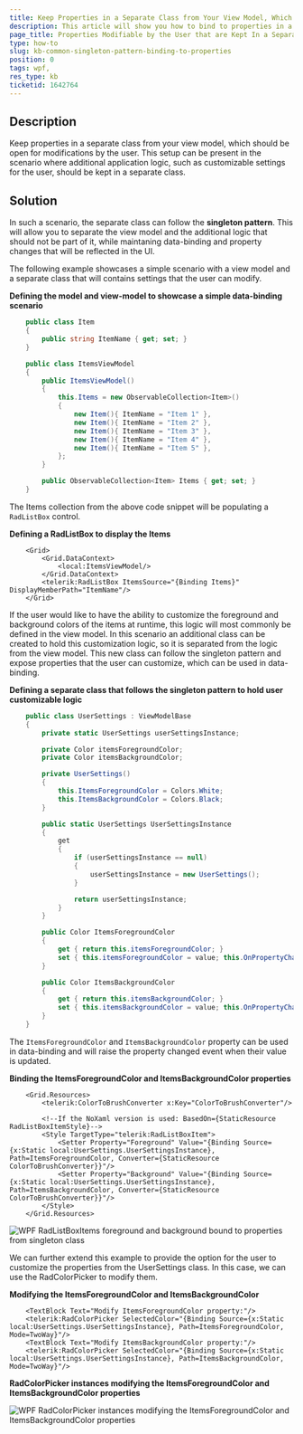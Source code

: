 ```yaml
---
title: Keep Properties in a Separate Class from Your View Model, Which Should be Open for Modifications by the User
description: This article will show you how to bind to properties in a separate class from your view model.
page_title: Properties Modifiable by the User that are Kept In a Separate Class from Your View Model
type: how-to
slug: kb-common-singleton-pattern-binding-to-properties
position: 0
tags: wpf, 
res_type: kb
ticketid: 1642764
---
```


## Description

Keep properties in a separate class from your view model, which should be open for modifications by the user. This setup can be present in the scenario where additional application logic, such as customizable settings for the user, should be kept in a separate class.

## Solution

In such a scenario, the separate class can follow the __singleton pattern__. This will allow you to separate the view model and the additional logic that should not be part of it, while maintaning data-binding and property changes that will be reflected in the UI.

The following example showcases a simple scenario with a view model and a separate class that will contains settings that the user can modify.

__Defining the model and view-model to showcase a simple data-binding scenario__
```C#
    public class Item
    {
        public string ItemName { get; set; }
    }

    public class ItemsViewModel
    {
        public ItemsViewModel()
        {
            this.Items = new ObservableCollection<Item>()
            {
                new Item(){ ItemName = "Item 1" },
                new Item(){ ItemName = "Item 2" },
                new Item(){ ItemName = "Item 3" },
                new Item(){ ItemName = "Item 4" },
                new Item(){ ItemName = "Item 5" },
            };
        }

        public ObservableCollection<Item> Items { get; set; }   
    }
```

The Items collection from the above code snippet will be populating a `RadListBox` control.

__Defining a RadListBox to display the Items__
```XAML
    <Grid>
        <Grid.DataContext>
            <local:ItemsViewModel/>
        </Grid.DataContext>
        <telerik:RadListBox ItemsSource="{Binding Items}" DisplayMemberPath="ItemName"/>
    </Grid>
```

If the user would like to have the ability to customize the foreground and background colors of the items at runtime, this logic will most commonly be defined in the view model. In this scenario an additional class can be created to hold this customization logic, so it is separated from the logic from the view model. This new class can follow the singleton pattern and expose properties that the user can customize, which can be used in data-binding.

__Defining a separate class that follows the singleton pattern to hold user customizable logic__
```C#
    public class UserSettings : ViewModelBase
    {
        private static UserSettings userSettingsInstance;

        private Color itemsForegroundColor;
        private Color itemsBackgroundColor;

        private UserSettings()
        {
            this.ItemsForegroundColor = Colors.White;
            this.ItemsBackgroundColor = Colors.Black;
        }

        public static UserSettings UserSettingsInstance
        {
            get
            {
                if (userSettingsInstance == null)
                {
                    userSettingsInstance = new UserSettings();
                }

                return userSettingsInstance;
            }
        }

        public Color ItemsForegroundColor
        {
            get { return this.itemsForegroundColor; }
            set { this.itemsForegroundColor = value; this.OnPropertyChanged(nameof(this.ItemsForegroundColor)); }
        }

        public Color ItemsBackgroundColor
        {
            get { return this.itemsBackgroundColor; }
            set { this.itemsBackgroundColor = value; this.OnPropertyChanged(nameof(this.ItemsBackgroundColor)); }
        }
    }
```

The `ItemsForegroundColor` and `ItemsBackgroundColor` property can be used in data-binding and will raise the property changed event when their value is updated.

__Binding the ItemsForegroundColor and ItemsBackgroundColor properties__
```XAML
    <Grid.Resources>
        <telerik:ColorToBrushConverter x:Key="ColorToBrushConverter"/>

        <!--If the NoXaml version is used: BasedOn={StaticResource RadListBoxItemStyle}-->
        <Style TargetType="telerik:RadListBoxItem">
            <Setter Property="Foreground" Value="{Binding Source={x:Static local:UserSettings.UserSettingsInstance}, Path=ItemsForegroundColor, Converter={StaticResource ColorToBrushConverter}}"/>
            <Setter Property="Background" Value="{Binding Source={x:Static local:UserSettings.UserSettingsInstance}, Path=ItemsBackgroundColor, Converter={StaticResource ColorToBrushConverter}}"/>
        </Style>
    </Grid.Resources>
```

![WPF RadListBoxItems foreground and background bound to properties from singleton class](images/kb-common-singleton-pattern-binding-to-properties-0.png)

We can further extend this example to provide the option for the user to customize the properties from the UserSettings class. In this case, we can use the RadColorPicker to modify them.

__Modifying the ItemsForegroundColor and ItemsBackgroundColor__
```XAML
    <TextBlock Text="Modify ItemsForegroundColor property:"/>
    <telerik:RadColorPicker SelectedColor="{Binding Source={x:Static local:UserSettings.UserSettingsInstance}, Path=ItemsForegroundColor, Mode=TwoWay}"/>
    <TextBlock Text="Modify ItemsBackgroundColor property:"/>
    <telerik:RadColorPicker SelectedColor="{Binding Source={x:Static local:UserSettings.UserSettingsInstance}, Path=ItemsBackgroundColor, Mode=TwoWay}"/>
```

__RadColorPicker instances modifying the ItemsForegroundColor and ItemsBackgroundColor properties__

![WPF RadColorPicker instances modifying the ItemsForegroundColor and ItemsBackgroundColor properties](images/kb-common-singleton-pattern-binding-to-properties-1.gif)
